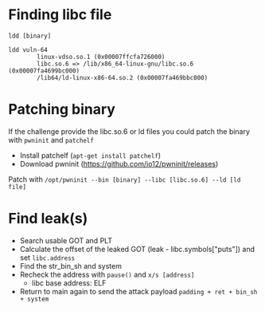 # Finding libc file

`ldd [binary]`

```
ldd vuln-64 
        linux-vdso.so.1 (0x00007ffcfa726000)
        libc.so.6 => /lib/x86_64-linux-gnu/libc.so.6 (0x00007fa4699bc000)
        /lib64/ld-linux-x86-64.so.2 (0x00007fa469bbc000)

```

# Patching binary

If the challenge provide the libc.so.6 or ld files you could patch the binary with `pwninit` and `patchelf`

- Install patchelf (`apt-get install patchelf`)
- Download pwninit (https://github.com/io12/pwninit/releases)

Patch with `/opt/pwninit --bin [binary] --libc [libc.so.6] --ld [ld file]`

# Find leak(s)

- Search usable GOT and PLT
- Calculate the offset of the leaked GOT (leak - libc.symbols["puts"]) and set `libc.address`
- Find the str_bin_sh and system
- Recheck the address with `pause()` and `x/s [address]`
  - libc base address: ELF
- Return to main again to send the attack payload `padding + ret + bin_sh + system`
